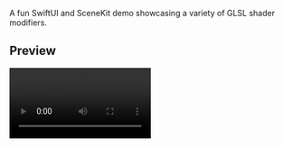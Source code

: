 A fun SwiftUI and SceneKit demo showcasing a variety of GLSL shader modifiers.

## Preview

<video src="Preview/Preview.mp4" alt="SceneKit GLSL Shader Preview" width="250" />

## Usage

I currently don’t have a shader picker. To use a different shader, open ContentView.swift and change the parameter in

```
loadShader(named: "ColorFade.shader")
```

## Why?

Every time I added a new dice theme to the [Boring Dice app](https://boringdice.app/), the overall app size ballooned significantly because I had to export textures for each dice shape (d6, d8, d10, d20, etc.). To keep the download size manageable, I also had to reduce texture quality. However, many of these themes were originally created using simple Blender material shader nodes, so I decided to convert them directly into code. It allowed me to avoid large file sizes but also gave me the freedom to experiment with new custom effects.

As I continue exploring the fascinating world of shaders, I’ve collected a few interesting and useful techniques along the way, and I plan to keep expanding this collection in the future.

